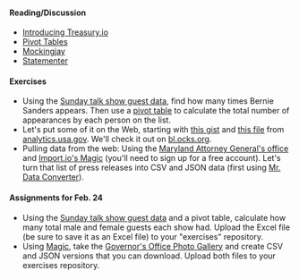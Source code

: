 
#### Reading/Discussion

  * [Introducing Treasury.io](https://source.opennews.org/en-US/articles/introducing-treasuryio/)
  * [Pivot Tables](http://www.techonthenet.com/excel/pivottbls/create2011.php)
  * [Mockingjay](https://source.opennews.org/en-US/articles/mockingjay/)
  * [Statementer](http://statementer.herokuapp.com/)

#### Exercises

  * Using the [Sunday talk show guest data](https://raw.githubusercontent.com/TheUpshot/Sunday-Shows/master/guests.csv), find how many times Bernie Sanders appears. Then use a [pivot table](http://www.gcflearnfree.org/office2013/excel2013/27) to calculate the total number of appearances by each person on the list.
  * Let's put some of it on the Web, starting with [this gist](http://bl.ocks.org/ndarville/7075823) and [this file](https://analytics.usa.gov/data/live/all-pages-realtime.csv) from [analytics.usa.gov](https://analytics.usa.gov/). We'll check it out on [bl.ocks.org](http://bl.ocks.org/).
  * Pulling data from the web: Using the [Maryland Attorney General's office](http://www.oag.state.md.us/Press/index.htm) and [Import.io's Magic](https://magic.import.io/examples) (you'll need to sign up for a free account). Let's turn that list of press releases into CSV and JSON data (first using [Mr. Data Converter](https://shancarter.github.io/mr-data-converter/)).

#### Assignments for Feb. 24

  * Using the [Sunday talk show guest data](https://raw.githubusercontent.com/TheUpshot/Sunday-Shows/master/guests.csv) and a pivot table, calculate how many total male and female guests each show had. Upload the Excel file (be sure to save it as an Excel file) to your "exercises" repository.
  * Using [Magic](https://magic.import.io/), take the [Governor's Office Photo Gallery](http://govpics.maryland.gov/pages/Default.aspx) and create CSV and JSON versions that you can download. Upload both files to your exercises repository.
